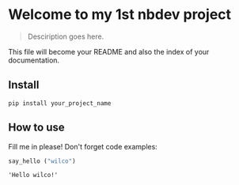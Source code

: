 # Welcome to my 1st nbdev project
> Desciription goes here.


This file will become your README and also the index of your documentation.

## Install

`pip install your_project_name`

## How to use

Fill me in please! Don't forget code examples:

```python
say_hello ("wilco")
```




    'Hello wilco!'


